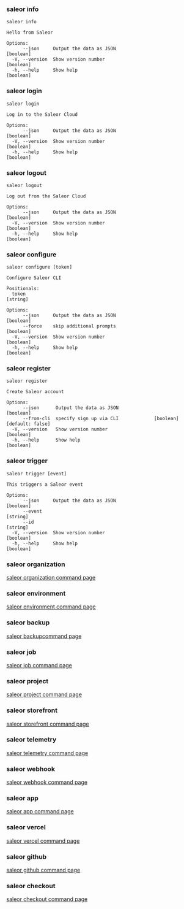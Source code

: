 ### saleor info

```
saleor info

Hello from Saleor

Options:
      --json     Output the data as JSON                               [boolean]
  -V, --version  Show version number                                   [boolean]
  -h, --help     Show help                                             [boolean]
```

### saleor login

```
saleor login

Log in to the Saleor Cloud

Options:
      --json     Output the data as JSON                               [boolean]
  -V, --version  Show version number                                   [boolean]
  -h, --help     Show help                                             [boolean]
```


### saleor logout

```
saleor logout

Log out from the Saleor Cloud

Options:
      --json     Output the data as JSON                               [boolean]
  -V, --version  Show version number                                   [boolean]
  -h, --help     Show help                                             [boolean]
```

### saleor configure

```
saleor configure [token]

Configure Saleor CLI

Positionals:
  token                                                                 [string]

Options:
      --json     Output the data as JSON                               [boolean]
      --force    skip additional prompts                               [boolean]
  -V, --version  Show version number                                   [boolean]
  -h, --help     Show help                                             [boolean]
```

### saleor register

```
saleor register

Create Saleor account

Options:
      --json      Output the data as JSON                              [boolean]
      --from-cli  specify sign up via CLI             [boolean] [default: false]
  -V, --version   Show version number                                  [boolean]
  -h, --help      Show help                                            [boolean]
```

### saleor trigger

```
saleor trigger [event]

This triggers a Saleor event

Options:
      --json     Output the data as JSON                               [boolean]
      --event                                                           [string]
      --id                                                              [string]
  -V, --version  Show version number                                   [boolean]
  -h, --help     Show help                                             [boolean]
```

### saleor organization

[saleor organization command page](organization.md)

### saleor environment

[saleor environment command page](environment.md)

### saleor backup

[saleor backupcommand page](backup.md)

### saleor job

[saleor job command page](job.md)

### saleor project

[saleor project command page](project.md)

### saleor storefront

[saleor storefront command page](storefront.md)

### saleor telemetry

[saleor telemetry command page](telemetry.md)

### saleor webhook

[saleor webhook command page](webhook.md)

### saleor app

[saleor app command page](app.md)

### saleor vercel

[saleor vercel command page](vercel.md)

### saleor github

[saleor github command page](github.md)

### saleor checkout

[saleor checkout command page](checkout.md)



